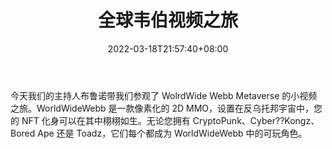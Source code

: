 ﻿---
title: "全球韦伯视频之旅"
date: 2022-03-18T21:57:40+08:00
lastmod: 2022-03-18T16:45:40+08:00
draft: false
authors: ["Herman"]
description: "今天我们的主持人布鲁诺带我们参观了 WolrdWide Webb Metaverse 的小视频之旅。WorldWideWebb 是一款像素化的 2D MMO，设置在反乌托邦宇宙中，您的 NFT 化身可以在其中栩栩如生。无论您拥有 CryptoPunk、Cyber??Kongz、Bored Ape 还是 Toadz，它们每个都成为 WorldWideWebb 中的可玩角色。"
featuredImage: "worldwide-webb-video-tour.jpg"
tags: ["Virtual World","虚拟世界","Play to Earn"]
categories: ["news"]
news: ["虚拟世界"]
weight: 
lightgallery: true
pinned: false
recommend: false
recommend1: false
---

今天我们的主持人布鲁诺带我们参观了 WolrdWide Webb Metaverse 的小视频之旅。WorldWideWebb 是一款像素化的 2D MMO，设置在反乌托邦宇宙中，您的 NFT 化身可以在其中栩栩如生。无论您拥有 CryptoPunk、Cyber??Kongz、Bored Ape 还是 Toadz，它们每个都成为 WorldWideWebb 中的可玩角色。

<!--more-->

